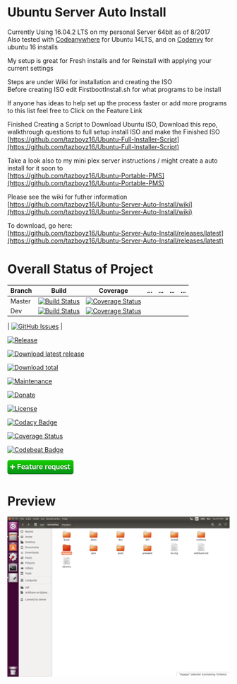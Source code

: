 # Ubuntu Server Auto Install 

Currently Using 16.04.2 LTS on my personal Server 64bit as of 8/2017  
Also tested with [Codeanywhere](https://codeanywhere.com) for Ubuntu 14LTS, and on [Codenvy](https://codenvy.io) for ubuntu 16 installs        

My setup is great for Fresh installs and for Reinstall with applying your current settings   
   
Steps are under Wiki for installation and creating the ISO   
Before creating ISO edit FirstbootInstall.sh for what programs to be install   

If anyone has ideas to help set up the process faster or add more programs to this list feel free to Click on the Feature Link  
   
Finished Creating a Script to Download Ubuntu ISO, Download this repo, walkthrough questions to full setup install ISO and make the Finished ISO    
[https://github.com/tazboyz16/Ubuntu-Full-Installer-Script](https://github.com/tazboyz16/Ubuntu-Full-Installer-Script)
   
Take a look also to my mini plex server instructions / might create a auto install for it soon to   
[https://github.com/tazboyz16/Ubuntu-Portable-PMS](https://github.com/tazboyz16/Ubuntu-Portable-PMS)   
  
Please see the wiki for futher information   
[https://github.com/tazboyz16/Ubuntu-Server-Auto-Install/wiki](https://github.com/tazboyz16/Ubuntu-Server-Auto-Install/wiki)
   
To download, go here:   
[https://github.com/tazboyz16/Ubuntu-Server-Auto-Install/releases/latest](https://github.com/tazboyz16/Ubuntu-Server-Auto-Install/releases/latest)    
  
# Overall Status of Project 

Branch|Build|Coverage|...|...|...|...
---|---|---|---|---|---|---
Master | [![Build Status](https://travis-ci.org/tazboyz16/Ubuntu-Server-Auto-Install.svg?branch=master)](https://travis-ci.org/tazboyz16/Ubuntu-Server-Auto-Install) | [![Coverage Status](https://coveralls.io/repos/github/tazboyz16/Ubuntu-Server-Auto-Install/badge.svg?branch=master)](https://coveralls.io/github/tazboyz16/Ubuntu-Server-Auto-Install?branch=master)
Dev | [![Build Status](https://travis-ci.org/tazboyz16/Ubuntu-Server-Auto-Install.svg?branch=Dev)](https://travis-ci.org/tazboyz16/Ubuntu-Server-Auto-Install) | [![Coverage Status](https://coveralls.io/repos/github/tazboyz16/Ubuntu-Server-Auto-Install/badge.svg?branch=Dev)](https://coveralls.io/github/tazboyz16/Ubuntu-Server-Auto-Install?branch=Dev)
  
   

| [![GitHub Issues](https://img.shields.io/github/issues/tazboyz16/Ubuntu-Server-Auto-Install.svg?label=Issues&style=flat)](https://github.com/tazboyz16/Ubuntu-Server-Auto-Install/issues) | 




[![Release](https://img.shields.io/github/release/tazboyz16/Ubuntu-Server-Auto-Install.svg?style=flat)](https://github.com/tazboyz16/Ubuntu-Server-Auto-Install/releases/latest)

[![Download latest release](https://img.shields.io/github/downloads/tazboyz16/Ubuntu-Server-Auto-Install/latest/total.svg)](https://github.com/tazboyz16/Ubuntu-Server-Auto-Install/releases/latest)

[![Download total](https://img.shields.io/github/downloads/tazboyz16/Ubuntu-Server-Auto-Install/total.svg)](https://github.com/tazboyz16/Ubuntu-Server-Auto-Install/releases)

[![Maintenance](https://img.shields.io/maintenance/yes/2017.svg)]()

[![Donate](https://img.shields.io/badge/Donate-PayPal-green.svg)](https://www.paypal.com/cgi-bin/webscr?cmd=_donations&business=8A3H889FURE56&lc=US&item_name=Ubuntu%20Auto%20Install&currency_code=USD&bn=PP%2dDonationsBF%3abtn_donateCC_LG%2egif%3aNonHosted)

[![License](https://img.shields.io/badge/License-GNU%20GPL%20v3-blue.svg?style=flat)](http://www.gnu.org/licenses/gpl.html)

[![Codacy Badge](https://api.codacy.com/project/badge/Grade/c396aaee00d54efda805b5cc145bd824)](https://www.codacy.com/app/tazboyz_16/Ubuntu-Server-Auto-Install?utm_source=github.com&amp;utm_medium=referral&amp;utm_content=tazboyz16/Ubuntu-Server-Auto-Install&amp;utm_campaign=Badge_Grade)

[![Coverage Status](https://coveralls.io/repos/github/tazboyz16/Ubuntu-Server-Auto-Install/badge.svg?branch=master)](https://coveralls.io/github/tazboyz16/Ubuntu-Server-Auto-Install?branch=master)

[![Codebeat Badge](https://codebeat.co/badges/2fcb06b2-a034-4f1f-a639-48887f0c47c3)](https://codebeat.co/projects/github-com-tazboyz16-ubuntu-server-auto-install-master)
     
[![Feature Requests](https://github.com/tazboyz16/tazboyz16.github.io/raw/master/mFO0OuX.png)](http://feathub.com/tazboyz16/Ubuntu-Server-Auto-Install)

# Preview  
[![Preview Example 1](https://github.com/tazboyz16/tazboyz16.github.io/raw/master/ZCzZzLf.png)](https://github.com/tazboyz16/tazboyz16.github.io/raw/master/ZCzZzLf.png)

